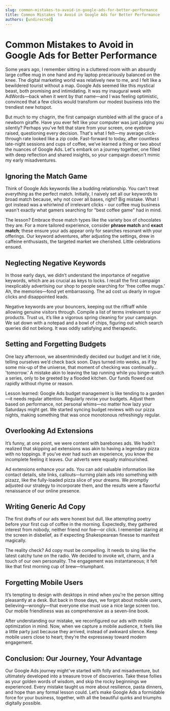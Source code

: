 ```yaml
---
slug: common-mistakes-to-avoid-in-google-ads-for-better-performance
title: Common Mistakes to Avoid in Google Ads for Better Performance
authors: [undirected]
---
```


# Common Mistakes to Avoid in Google Ads for Better Performance

Some years ago, I remember sitting in a cluttered room with an absurdly large coffee mug in one hand and my laptop precariously balanced on the knee. The digital marketing world was relatively new to me, and I felt like a bewildered tourist without a map. Google Ads seemed like this mystical beast, both promising and intimidating. It was my inaugural week with AdWords—back when it went by that name—and I was feeling optimistic, convinced that a few clicks would transform our modest business into the trendiest new hotspot.

But much to my chagrin, the first campaign stumbled with all the grace of a newborn giraffe. Have you ever felt like your computer was just judging you silently? Perhaps you've felt that stare from your screen, one eyebrow raised, questioning every decision. That's what I felt—my average click-through rate looked like a zip code. Fast-forward to today, after countless late-night sessions and cups of coffee, we’ve learned a thing or two about the nuances of Google Ads. Let's embark on a journey together, one filled with deep reflection and shared insights, so your campaign doesn't mimic my early misadventures.

## Ignoring the Match Game

Think of Google Ads keywords like a budding relationship. You can’t treat *everything* as the perfect match. Initially, I naively set all our keywords to broad match because, why not cover all bases, right? Big mistake. What I got instead was a whirlwind of irrelevant clicks - our coffee mug business wasn't exactly what gamers searching for "best coffee game" had in mind.

The lesson? Embrace those match types like the variety box of chocolates they are. For a more tailored experience, consider **phrase match** and **exact match**; these ensure your ads appear only for searches resonant with your offerings. Our keyword adventures, after adjusting the settings, drew in caffeine enthusiasts, the targeted market we cherished. Little celebrations ensued.

## Neglecting Negative Keywords

In those early days, we didn’t understand the importance of negative keywords, which are as crucial as keys to locks. I recall the first campaign inexplicably advertising our shop to people searching for 'free coffee mugs.' Ah, the memories—fond yet embarrassing. The ad cost us dearly in rogue clicks and disappointed leads.

Negative keywords are your bouncers, keeping out the riffraff while allowing genuine visitors through. Compile a list of terms irrelevant to your products. Trust us, it’s like a vigorous spring cleaning for your campaign. We sat down with a notepad and a bowl of chips, figuring out which search queries did not belong. It was oddly satisfying and therapeutic.

## Setting and Forgetting Budgets

One lazy afternoon, we absentmindedly decided our budget and let it ride, telling ourselves we’d check back soon. Days turned into weeks, as if by some mix-up of the universe, that moment of checking was continually... 'tomorrow.' A mistake akin to leaving the tap running while you binge-watch a series, only to be greeted by a flooded kitchen. Our funds flowed out rapidly without rhyme or reason.

Lesson learned: Google Ads budget management is like tending to a garden—it needs regular attention. Regularly revise your budgets. Adjust them based on performance, not personal whims—no matter how lazy your Saturdays might get. We started syncing budget reviews with our pizza nights, making something that was once monotonous refreshingly regular.

## Overlooking Ad Extensions

It’s funny, at one point, we were content with barebones ads. We hadn’t realized that skipping ad extensions was akin to having a legendary pizza with no toppings. If you’ve ever had such an experience, you know the incomplete feeling it leaves. Our adverts were equally malnourished.

Ad extensions enhance your ads. You can add valuable information like contact details, site links, callouts—turning plain ads into something with pizazz, like the fully-loaded pizza slice of your dreams. We promptly adjusted our strategy to incorporate them, and the results were a flavorful renaissance of our online presence.

## Writing Generic Ad Copy

The first drafts of our ads were honest but dull, like attempting poetry before your first cup of coffee in the morning. Expectedly, they gathered interest from nobody, neither friend nor foe—or click. I remember staring at the screen in disbelief, as if expecting Shakespearean finesse to manifest magically.

The reality check? Ad copy must be compelling. It needs to sing like the latest catchy tune on the radio. We decided to invoke wit, charm, and a touch of our own personality. The engagement was instantaneous; it felt like that first morning cup of brew—triumphant. 

## Forgetting Mobile Users

It’s tempting to design with desktops in mind when you're the person sitting pleasantly at a desk. But back in those days, we forgot about mobile users, believing—wrongly—that everyone else must use a nice large screen too. Our mobile friendliness was as comprehensive as a seven-line book.

After understanding our mistake, we reconfigured our ads with mobile optimization in mind. Now, when we capture a mobile audience, it feels like a little party just because they arrived, instead of awkward silence. Keep mobile users close to heart; they’re the expressway toward modern engagement.

## Conclusion: Our Journey, Your Advantage

Our Google Ads journey might've started with folly and misadventure, but ultimately developed into a treasure trove of discoveries. Take these follies as your golden words of wisdom, and skip the rocky beginnings we experienced. Every mistake taught us more about resilience, pasta dinners, and hope than any formal lesson could. Let’s make Google Ads a formidable force for your business, together, with all the beautiful quirks and triumphs digitally possible.